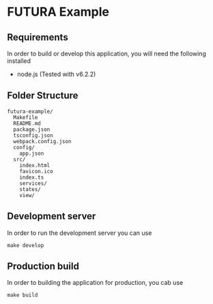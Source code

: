 # FUTURA Example

## Requirements

In order to build or develop this application, you will need the following installed

* node.js (Tested with v6.2.2)

## Folder Structure

```
futura-example/
  Makefile
  README.md
  package.json
  tsconfig.json
  webpack.config.json
  config/
    app.json
  src/
    index.html
    favicon.ico
    index.ts
    services/
    states/
    view/
```

## Development server

In order to run the development server you can use

    make develop


## Production build

In order to building the application for production, you cab use

    make build
